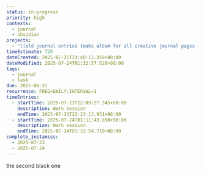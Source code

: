```yaml
---
status: in-progress
priority: high
contexts:
  - journal
  - obsidian
projects:
  - "[[old journal entries (make album for all creative journal pages - INCLUDE ALL PAGES)]]"
timeEstimate: 720
dateCreated: 2025-07-21T23:40:13.359+08:00
dateModified: 2025-07-24T01:32:57.528+08:00
tags:
  - journal
  - task
due: 2025-08-31
recurrence: FREQ=DAILY;INTERVAL=1
timeEntries:
  - startTime: 2025-07-23T22:09:27.345+08:00
    description: Work session
    endTime: 2025-07-23T22:23:13.931+08:00
  - startTime: 2025-07-24T01:11:43.850+08:00
    description: Work session
    endTime: 2025-07-24T01:32:54.710+08:00
complete_instances:
  - 2025-07-23
  - 2025-07-24
---
```


the second black one

